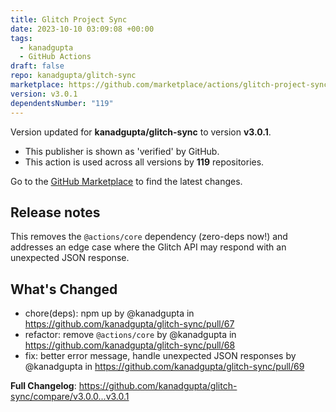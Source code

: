 ```yaml
---
title: Glitch Project Sync
date: 2023-10-10 03:09:08 +00:00
tags:
  - kanadgupta
  - GitHub Actions
draft: false
repo: kanadgupta/glitch-sync
marketplace: https://github.com/marketplace/actions/glitch-project-sync
version: v3.0.1
dependentsNumber: "119"
---
```



Version updated for **kanadgupta/glitch-sync** to version **v3.0.1**.
- This publisher is shown as 'verified' by GitHub.
- This action is used across all versions by **119** repositories.

Go to the [GitHub Marketplace](https://github.com/marketplace/actions/glitch-project-sync) to find the latest changes.

## Release notes

This removes the `@actions/core` dependency (zero-deps now!) and addresses an edge case where the Glitch API may respond with an unexpected JSON response.

## What's Changed
* chore(deps): npm up by @kanadgupta in https://github.com/kanadgupta/glitch-sync/pull/67
* refactor: remove `@actions/core` by @kanadgupta in https://github.com/kanadgupta/glitch-sync/pull/68
* fix: better error message, handle unexpected JSON responses by @kanadgupta in https://github.com/kanadgupta/glitch-sync/pull/69


**Full Changelog**: https://github.com/kanadgupta/glitch-sync/compare/v3.0.0...v3.0.1
